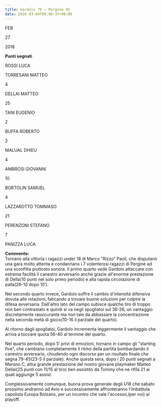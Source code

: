 ```yaml
---
title: Gardolo 79 – Pergine 45
date: 2016-03-04T08:00:37+00:00
---
```

FEB

27

2016

**Punti segnati**

ROSSI LUCA

TORRESANI MATTEO

4

DELLAI MATTEO

25

TANI EUGENIO

2

BUFFA ROBERTO

2

MALUAL DHIEU

4

AMBROSI GIOVANNI

10

BORTOLIN SAMUEL

4

LAZZAROTTO TOMMASO

21

PERENZONI STEFANO

7

PANIZZA LUCA

**Commento:**  
Tornano alla vittoria i ragazzi under 18 di Marco "Rizzo" Paoli, che disputano una gara molto attenta e condannano i 7 volenterosi ragazzi di Pergine ad una sconfitta piuttosto sonora. Il primo quarto vede Gardolo attaccare con estrema facilità il canestro avversario anche grazie all'enorme prestazione di Della(10 punti nel solo primo periodo) e alla rapida circolazione di palla(26-10 dopo 10′).

Nel secondo quarto invece, Gardolo soffre il cambio d'intensitá difensiva dovuta alle rotazioni, faticando a trovare buone soluzioni per colpire la difesa avversaria. Dall'altro lato del campo subisce qualche tiro di troppo non ben contrastato e quindi si va negli spogliatoi sul 36-26, un vantaggio discretamente rassicurante ma non tale da abbassare la concentrazione nella seconda metà di gioco(10-16 il parziale del quarto).

Al ritorno dagli spogliatoi, Gardolo incrementa leggermente il vantaggio che arriva a toccare quota 56-40 al termine del quarto.

Nel quarto periodo, dopo 5′ privi di emozioni, tornano in campo gli "starting five", che cambiano completamente il ritmo della partita bombardando il canestro avversario, chiudendo ogni discorso per un risultato finale che segna 79-45(23-5 il parziale). Anche questa sera, dopo i 20 punti segnati a Merano C, altra grande prestazione del nostro giovane playmaker Matteo Dellai(25 punti con 11/15 al tiro) ben assistito da Tommy che ne rifila 21 ai quali aggiunge 5 assist.

Complessivamente comunque, buona prova generale degli U18 che sabato prossimo andranno ad Avio e successivamente affronteranno l'imbattuta capolista Europa Bolzano, per un incontro che vale l'accesso,(per noi) ai playoff.